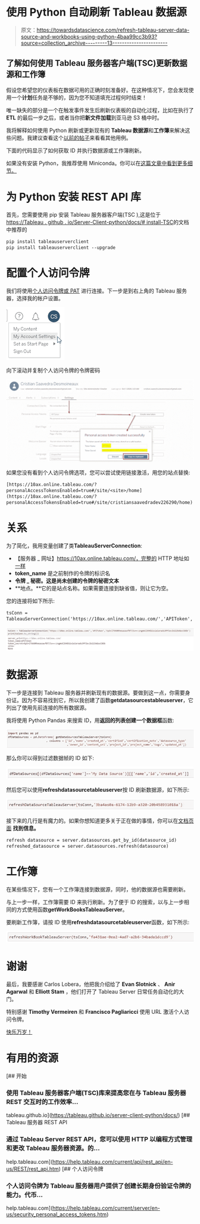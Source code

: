 # 使用 Python 自动刷新 Tableau 数据源

> 原文：<https://towardsdatascience.com/refresh-tableau-server-data-source-and-workbooks-using-python-4baa99cc3b93?source=collection_archive---------13----------------------->

## 了解如何使用 Tableau 服务器客户端(TSC)更新数据源和工作簿

假设您希望您的仪表板在数据可用的正确时刻准备好。在这种情况下，您会发现使用一个**计划**任务是不够的，因为您不知道填充过程何时结束！

唯一缺失的部分是一个在触发事件发生后刷新仪表板的自动化过程，比如在执行了 **ETL** 的最后一步之后，或者当你把**新文件加载**到亚马逊 S3 桶中时。

我将解释如何使用 Python 刷新或更新现有的 **Tableau 数据源**和**工作簿**来解决这些问题。我建议查看这个[以前的帖子](/automate-getting-tableau-server-users-with-rest-api-and-python-228fe6e7677f)来看看其他用例。

下面的代码显示了如何获取 ID 并执行数据源或工作簿刷新。

如果没有安装 Python，我推荐使用 Miniconda。你可以在[这篇文章中看到更多细节。](/configuring-jupyter-notebook-in-windows-subsystem-linux-wsl2-c757893e9d69)

# 为 Python 安装 REST API 库

首先，您需要使用 pip 安装 Tableau 服务器客户端(TSC ),这是位于[https://Tableau . github . io/Server-Client-python/docs/# install-TSC](https://tableau.github.io/server-client-python/docs/#install-tsc)的文档中推荐的

```
pip install tableauserverclient
pip install tableauserverclient --upgrade
```

# 配置个人访问令牌

我们将使用[个人访问令牌或 PAT](https://help.tableau.com/current/server/en-us/security_personal_access_tokens.htm) 进行连接。下一步是到右上角的 Tableau 服务器，选择我的帐户设置。

![](img/1efa6c11437031e3b0959e4bf2c9d14d.png)

向下滚动并复制个人访问令牌的令牌密码

![](img/054567c67323a6e273c4df25651ecbc5.png)

如果您没有看到个人访问令牌选项，您可以尝试使用链接激活，用您的站点替换<site>:</site>

```
[https://10ax.online.tableau.com/?personalAccessTokensEnabled=true#/site/<site>/home](https://10ax.online.tableau.com/?personalAccessTokensEnabled=true#/site/cristiansaavedradev226290/home)
```

# 关系

为了简化，我用变量创建了类**TableauServerConnection**:

*   【服务器 _ 网址】https://10ax.online.tableau.com/，完整的 HTTP 地址如[一样](https://10ax.online.tableau.com/)
*   **token_name** 是之前制作的令牌的标识名
*   **令牌 _ 秘密。这是尚未创建的令牌的秘密文本**
*   **地点。**它的是站点名称。如果需要连接到缺省值，则让它为空。

您的连接将如下所示:

```
tsConn = TableauServerConnection('https://10ax.online.tableau.com/','APIToken','copyHereTheTokenSecret')
```

![](img/49090860f54352b60d1de8f1c37c74a2.png)

# 数据源

下一步是连接到 Tableau 服务器并刷新现有的数据源。要做到这一点，你需要身份证。因为不容易找到它，所以我创建了函数**getdatasourcestableuserver**，它列出了使用先前连接的所有数据源。

我将使用 Python Pandas 来搜索 ID，用**返回的列表创建一个数据框**函数:

![](img/919b443cd8f500a1c1426b67abd63256.png)

那么你可以得到过滤数据帧的 ID 如下:

![](img/ac6d67dd29bd660db69dbec5c9480aae.png)

然后您可以使用**refreshdatasourcetableuserver**按 ID 刷新数据源，如下所示:

![](img/ffcc0c564c079c71963f868098a4e8c5.png)

接下来的几行是有魔力的。如果你想知道更多关于正在做的事情，你可以在[文档页面](https://tableau.github.io/server-client-python/docs/api-ref#data-sources) **找到信息。**

```
refresh datasource = server.datasources.get_by_id(datasource_id)
refreshed_datasource = server.datasources.refresh(datasource)
```

# 工作簿

在某些情况下，您有一个工作簿连接到数据源，同时，他的数据源也需要刷新。

与上一步一样，工作簿需要 ID 来执行刷新。为了便于 ID 的搜索，以与上一步相同的方式使用函数**getWorkBooksTableauServer**。

要刷新工作簿，请按 ID 使用**refreshdatasourcetableuserver**函数，如下所示:

![](img/f2196b3a48ba47ade1b63ae596bdcb19.png)

# 谢谢

最后，我要感谢 Carlos Lobera，他把我介绍给了 **Evan Slotnick** 、 **Anir Agarwal** 和 **Elliott Stam** ，他们打开了 Tableau Server 日常任务自动化的大门。

特别感谢 **Timothy Vermeiren** 和 **Francisco Pagliaricci** 使用 URL 激活个人访问令牌。

[快乐万岁！](https://medium.com/@cristiansaavedra)

# 有用的资源

[](https://tableau.github.io/server-client-python/docs/) [## 开始

### 使用 Tableau 服务器客户端(TSC)库来提高您在与 Tableau 服务器 REST 交互时的工作效率…

tableau.github.io](https://tableau.github.io/server-client-python/docs/) [](https://help.tableau.com/current/api/rest_api/en-us/REST/rest_api.htm) [## Tableau 服务器 REST API

### 通过 Tableau Server REST API，您可以使用 HTTP 以编程方式管理和更改 Tableau 服务器资源。的…

help.tableau.com](https://help.tableau.com/current/api/rest_api/en-us/REST/rest_api.htm) [](https://help.tableau.com/current/server/en-us/security_personal_access_tokens.htm) [## 个人访问令牌

### 个人访问令牌为 Tableau 服务器用户提供了创建长期身份验证令牌的能力。代币…

help.tableau.com](https://help.tableau.com/current/server/en-us/security_personal_access_tokens.htm)